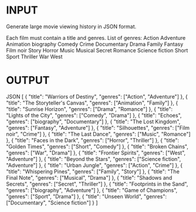 # INPUT

Generate large movie viewing history in JSON format.

Each film must contain a title and genres.
List of genres:
Action
Adventure
Animation
biography
Comedy
Crime
Documentary
Drama
Family
Fantasy
Film noir
Story
Horror
Music
Musical
Secret
Romance
Science fiction
Short
Sport
Thriller
War
West


# OUTPUT
JSON
[
    {
        "title": "Warriors of Destiny",
        "genres": ["Action", "Adventure"]
    },
    {
        "title": "The Storyteller's Canvas",
        "genres": ["Animation", "Family"]
    },
    {
        "title": "Sunrise Horizon",
        "genres": ["Drama", "Romance"]
    },
    {
        "title": "Lights of the City",
        "genres": ["Comedy", "Drama"]
    },
    {
        "title": "Echoes",
        "genres": ["biography", "Documentary"]
    },
    {
        "title": "The Lost Kingdom",
        "genres": ["Fantasy", "Adventure"]
    },
    {
        "title": "Silhouettes",
        "genres": ["Film noir", "Crime"]
    },
    {
        "title": "The Last Dance",
        "genres": ["Music", "Romance"]
    },
    {
        "title": "Faces in the Dark",
        "genres": ["Horror", "Thriller"]
    },
    {
        "title": "Golden Times",
        "genres": ["Short", "Comedy"]
    },
    {
        "title": "Broken Chains",
        "genres": ["War", "Drama"]
    },
    {
        "title": "Frontier Spirits",
        "genres": ["West", "Adventure"]
    },
    {
        "title": "Beyond the Stars",
        "genres": ["Science fiction", "Adventure"]
    },
    {
        "title": "Urban Jungle",
        "genres": ["Action", "Crime"]
    },
    {
        "title": "Whispering Pines",
        "genres": ["Family", "Story"]
    },
    {
        "title": "The Final Note",
        "genres": ["Musical", "Drama"]
    },
    {
        "title": "Shadows and Secrets",
        "genres": ["Secret", "Thriller"]
    },
    {
        "title": "Footprints in the Sand",
        "genres": ["biography", "Adventure"]
    },
    {
        "title": "Game of Champions",
        "genres": ["Sport", "Drama"]
    },
    {
        "title": "Unseen World",
        "genres": ["Documentary", "Science fiction"]
    }
]
